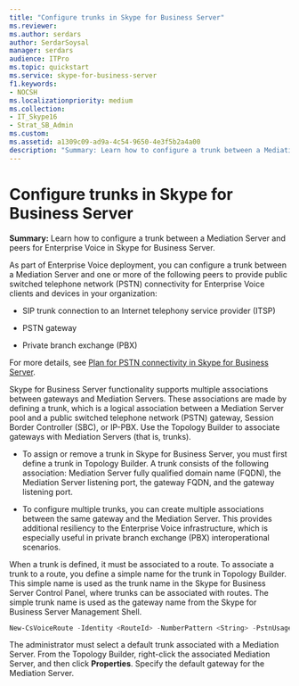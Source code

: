```yaml
---
title: "Configure trunks in Skype for Business Server"
ms.reviewer: 
ms.author: serdars
author: SerdarSoysal
manager: serdars
audience: ITPro
ms.topic: quickstart
ms.service: skype-for-business-server
f1.keywords:
- NOCSH
ms.localizationpriority: medium
ms.collection: 
- IT_Skype16
- Strat_SB_Admin
ms.custom: 
ms.assetid: a1309c09-ad9a-4c54-9650-4e3f5b2a4a00
description: "Summary: Learn how to configure a trunk between a Mediation Server and peers for Enterprise Voice in Skype for Business Server."
---
```


# Configure trunks in Skype for Business Server
 
**Summary:** Learn how to configure a trunk between a Mediation Server and peers for Enterprise Voice in Skype for Business Server.
  
As part of Enterprise Voice deployment, you can configure a trunk between a Mediation Server and one or more of the following peers to provide public switched telephone network (PSTN) connectivity for Enterprise Voice clients and devices in your organization:
  
- SIP trunk connection to an Internet telephony service provider (ITSP)
    
- PSTN gateway
    
- Private branch exchange (PBX)
    
For more details, see [Plan for PSTN connectivity in Skype for Business Server](../../plan-your-deployment/enterprise-voice-solution/pstn-connectivity-0.md).
  
Skype for Business Server functionality supports multiple associations between gateways and Mediation Servers. These associations are made by defining a trunk, which is a logical association between a Mediation Server pool and a public switched telephone network (PSTN) gateway, Session Border Controller (SBC), or IP-PBX. Use the Topology Builder to associate gateways with Mediation Servers (that is, trunks).
  
- To assign or remove a trunk in Skype for Business Server, you must first define a trunk in Topology Builder. A trunk consists of the following association: Mediation Server fully qualified domain name (FQDN), the Mediation Server listening port, the gateway FQDN, and the gateway listening port.
    
- To configure multiple trunks, you can create multiple associations between the same gateway and the Mediation Server. This provides additional resiliency to the Enterprise Voice infrastructure, which is especially useful in private branch exchange (PBX) interoperational scenarios. 
    
When a trunk is defined, it must be associated to a route. To associate a trunk to a route, you define a simple name for the trunk in Topology Builder. This simple name is used as the trunk name in the Skype for Business Server Control Panel, where trunks can be associated with routes. The simple trunk name is used as the gateway name from the Skype for Business Server Management Shell. 
  
```powershell
New-CsVoiceRoute -Identity <RouteId> -NumberPattern <String> -PstnUsages @{add="<UsageString>"} -PstnGatewayList @{add="<TrunkSimpleName>"}
```

The administrator must select a default trunk associated with a Mediation Server. From the Topology Builder, right-click the associated Mediation Server, and then click **Properties**. Specify the default gateway for the Mediation Server. 
  

